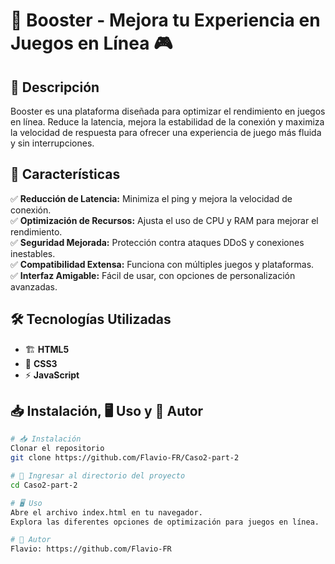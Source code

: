 # 🚀 Booster - Mejora tu Experiencia en Juegos en Línea 🎮  

## 📝 Descripción  
Booster es una plataforma diseñada para optimizar el rendimiento en juegos en línea. Reduce la latencia, mejora la estabilidad de la conexión y maximiza la velocidad de respuesta para ofrecer una experiencia de juego más fluida y sin interrupciones.  

## 🌟 Características  
✅ **Reducción de Latencia:** Minimiza el ping y mejora la velocidad de conexión.  
✅ **Optimización de Recursos:** Ajusta el uso de CPU y RAM para mejorar el rendimiento.  
✅ **Seguridad Mejorada:** Protección contra ataques DDoS y conexiones inestables.  
✅ **Compatibilidad Extensa:** Funciona con múltiples juegos y plataformas.  
✅ **Interfaz Amigable:** Fácil de usar, con opciones de personalización avanzadas.  

## 🛠️ Tecnologías Utilizadas  
- 🏗️ **HTML5**  
- 🎨 **CSS3**  
- ⚡ **JavaScript**

## 📥 Instalación, 🖥️ Uso y 👤 Autor  
```bash
# 📥 Instalación
Clonar el repositorio
git clone https://github.com/Flavio-FR/Caso2-part-2

# 📂 Ingresar al directorio del proyecto
cd Caso2-part-2

# 🖥️ Uso
Abre el archivo index.html en tu navegador.
Explora las diferentes opciones de optimización para juegos en línea.

# 👤 Autor
Flavio: https://github.com/Flavio-FR




